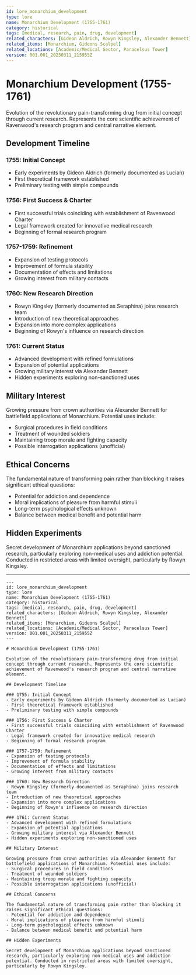 ```yaml
---
id: lore_monarchium_development
type: lore
name: Monarchium Development (1755-1761)
category: historical
tags: [medical, research, pain, drug, development]
related_characters: [Gideon Aldrich, Rowyn Kingsley, Alexander Bennett]
related_items: [Monarchium, Gideons Scalpel]
related_locations: [Academic/Medical Sector, Paracelsus Tower]
version: 001.001_20250311_215955Z
---
```


# Monarchium Development (1755-1761)

Evolution of the revolutionary pain-transforming drug from initial concept through current research. Represents the core scientific achievement of Ravenwood's research program and central narrative element.

## Development Timeline

### 1755: Initial Concept
- Early experiments by Gideon Aldrich (formerly documented as Lucian)
- First theoretical framework established
- Preliminary testing with simple compounds

### 1756: First Success & Charter
- First successful trials coinciding with establishment of Ravenwood Charter
- Legal framework created for innovative medical research
- Beginning of formal research program

### 1757-1759: Refinement
- Expansion of testing protocols
- Improvement of formula stability
- Documentation of effects and limitations
- Growing interest from military contacts

### 1760: New Research Direction
- Rowyn Kingsley (formerly documented as Seraphina) joins research team
- Introduction of new theoretical approaches
- Expansion into more complex applications
- Beginning of Rowyn's influence on research direction

### 1761: Current Status
- Advanced development with refined formulations
- Expansion of potential applications
- Growing military interest via Alexander Bennett
- Hidden experiments exploring non-sanctioned uses

## Military Interest

Growing pressure from crown authorities via Alexander Bennett for battlefield applications of Monarchium. Potential uses include:
- Surgical procedures in field conditions
- Treatment of wounded soldiers
- Maintaining troop morale and fighting capacity
- Possible interrogation applications (unofficial)

## Ethical Concerns

The fundamental nature of transforming pain rather than blocking it raises significant ethical questions:
- Potential for addiction and dependence
- Moral implications of pleasure from harmful stimuli
- Long-term psychological effects unknown
- Balance between medical benefit and potential harm

## Hidden Experiments

Secret development of Monarchium applications beyond sanctioned research, particularly exploring non-medical uses and addiction potential. Conducted in restricted areas with limited oversight, particularly by Rowyn Kingsley.

---

```
---
id: lore_monarchium_development
type: lore
name: Monarchium Development (1755-1761)
category: historical
tags: [medical, research, pain, drug, development]
related_characters: [Gideon Aldrich, Rowyn Kingsley, Alexander Bennett]
related_items: [Monarchium, Gideons Scalpel]
related_locations: [Academic/Medical Sector, Paracelsus Tower]
version: 001.001_20250311_215955Z
---

# Monarchium Development (1755-1761)

Evolution of the revolutionary pain-transforming drug from initial concept through current research. Represents the core scientific achievement of Ravenwood's research program and central narrative element.

## Development Timeline

### 1755: Initial Concept
- Early experiments by Gideon Aldrich (formerly documented as Lucian)
- First theoretical framework established
- Preliminary testing with simple compounds

### 1756: First Success & Charter
- First successful trials coinciding with establishment of Ravenwood Charter
- Legal framework created for innovative medical research
- Beginning of formal research program

### 1757-1759: Refinement
- Expansion of testing protocols
- Improvement of formula stability
- Documentation of effects and limitations
- Growing interest from military contacts

### 1760: New Research Direction
- Rowyn Kingsley (formerly documented as Seraphina) joins research team
- Introduction of new theoretical approaches
- Expansion into more complex applications
- Beginning of Rowyn's influence on research direction

### 1761: Current Status
- Advanced development with refined formulations
- Expansion of potential applications
- Growing military interest via Alexander Bennett
- Hidden experiments exploring non-sanctioned uses

## Military Interest

Growing pressure from crown authorities via Alexander Bennett for battlefield applications of Monarchium. Potential uses include:
- Surgical procedures in field conditions
- Treatment of wounded soldiers
- Maintaining troop morale and fighting capacity
- Possible interrogation applications (unofficial)

## Ethical Concerns

The fundamental nature of transforming pain rather than blocking it raises significant ethical questions:
- Potential for addiction and dependence
- Moral implications of pleasure from harmful stimuli
- Long-term psychological effects unknown
- Balance between medical benefit and potential harm

## Hidden Experiments

Secret development of Monarchium applications beyond sanctioned research, particularly exploring non-medical uses and addiction potential. Conducted in restricted areas with limited oversight, particularly by Rowyn Kingsley.
```